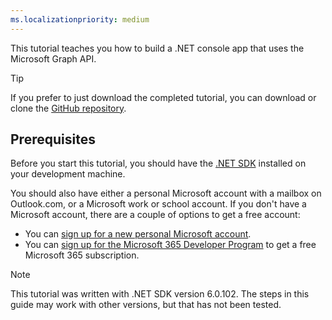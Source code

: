 ```yaml
---
ms.localizationpriority: medium
---
```


<!-- markdownlint-disable MD002 MD041 -->

This tutorial teaches you how to build a .NET console app that uses the Microsoft Graph API.

> [!TIP]
> If you prefer to just download the completed tutorial, you can download or clone the [GitHub repository](https://github.com/microsoftgraph/msgraph-training-dotnet-core).

## Prerequisites

Before you start this tutorial, you should have the [.NET SDK](https://dotnet.microsoft.com/download) installed on your development machine.

You should also have either a personal Microsoft account with a mailbox on Outlook.com, or a Microsoft work or school account. If you don't have a Microsoft account, there are a couple of options to get a free account:

- You can [sign up for a new personal Microsoft account](https://signup.live.com/signup?wa=wsignin1.0&rpsnv=12&ct=1454618383&rver=6.4.6456.0&wp=MBI_SSL_SHARED&wreply=https://mail.live.com/default.aspx&id=64855&cbcxt=mai&bk=1454618383&uiflavor=web&uaid=b213a65b4fdc484382b6622b3ecaa547&mkt=E-US&lc=1033&lic=1).
- You can [sign up for the Microsoft 365 Developer Program](https://developer.microsoft.com/microsoft-365/dev-program) to get a free Microsoft 365 subscription.

> [!NOTE]
> This tutorial was written with .NET SDK version 6.0.102. The steps in this guide may work with other versions, but that has not been tested.
